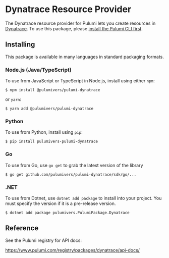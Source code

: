 
# Dynatrace Resource Provider

The Dynatrace resource provider for Pulumi lets you create resources in [Dynatrace](https://www.dynatrace.com/). To use
this package, please [install the Pulumi CLI first](https://pulumi.com/).

## Installing

This package is available in many languages in standard packaging formats.

### Node.js (Java/TypeScript)

To use from JavaScript or TypeScript in Node.js, install using either `npm`:

```
$ npm install @pulumivers/pulumi-dynatrace
```

or `yarn`:

```
$ yarn add @pulumivers/pulumi-dynatrace
```

### Python

To use from Python, install using `pip`:

```
$ pip install pulumivers-pulumi-dynatrace
```

### Go

To use from Go, use `go get` to grab the latest version of the library

```
$ go get github.com/pulumivers/pulumi-dynatrace/sdk/go/...
```

### .NET

To use from Dotnet, use `dotnet add package` to install into your project. You must specify the version if it is a pre-release version.


```
$ dotnet add package pulumivers.PulumiPackage.Dynatrace
```

## Reference

See the Pulumi registry for API docs:

https://www.pulumi.com/registry/packages/dynatrace/api-docs/
